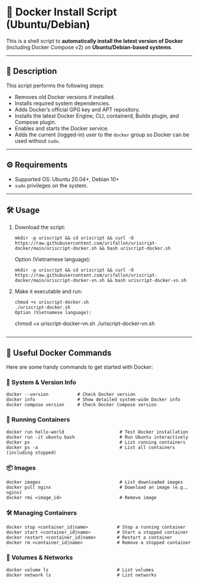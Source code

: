 # 🚀 Docker Install Script (Ubuntu/Debian)

This is a shell script to **automatically install the latest version of Docker** (including Docker Compose v2) on **Ubuntu/Debian-based systems**.

---

## 📌 Description

This script performs the following steps:

- Removes old Docker versions if installed.
- Installs required system dependencies.
- Adds Docker’s official GPG key and APT repository.
- Installs the latest Docker Engine, CLI, containerd, Buildx plugin, and Compose plugin.
- Enables and starts the Docker service.
- Adds the current (logged-in) user to the `docker` group so Docker can be used without `sudo`.

---

## ⚙️ Requirements

- Supported OS: Ubuntu 20.04+, Debian 10+
- `sudo` privileges on the system.

---

## 🛠️ Usage

1. Download the script:
   ```
   mkdir -p uriscript && cd uriscript && curl -O https://raw.githubusercontent.com/urifallon/uriscript-docker/main/uriscript-docker.sh && bash uriscript-docker.sh
   ```
   Option (Vietnamese language):
   ```
   mkdir -p uriscript && cd uriscript && curl -O https://raw.githubusercontent.com/urifallon/uriscript-docker/main/uriscript-docker-vn.sh && bash uriscript-docker-vn.sh
   ```
2. Make it executable and run:
   ```
   chmod +x uriscript-docker.sh
   ./uriscript-docker.sh
   Option (Vietnamese language):
   ```
   chmod +x uriscript-docker-vn.sh
   ./uriscript-docker-vn.sh
   ```

---

## 🧰 Useful Docker Commands

Here are some handy commands to get started with Docker:

### 🔎 System & Version Info
```
docker --version           # Check Docker version
docker info                # Show detailed system-wide Docker info
docker compose version     # Check Docker Compose version
```

### 🐳 Running Containers
```
docker run hello-world                     # Test Docker installation
docker run -it ubuntu bash                 # Run Ubuntu interactively
docker ps                                  # List running containers
docker ps -a                               # List all containers (including stopped)
```

### 📦 Images
```
docker images                              # List downloaded images
docker pull nginx                          # Download an image (e.g., nginx)
docker rmi <image_id>                      # Remove image
```

### 🛠️ Managing Containers
```
docker stop <container_id|name>           # Stop a running container
docker start <container_id|name>          # Start a stopped container
docker restart <container_id|name>        # Restart a container
docker rm <container_id|name>             # Remove a stopped container
```

### 📁 Volumes & Networks
```
docker volume ls                          # List volumes
docker network ls                         # List networks
```
